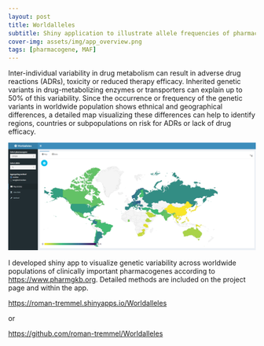 ```yaml
---
layout: post
title: Worldalleles
subtitle: Shiny application to illustrate allele frequencies of pharmacogenes  
cover-img: assets/img/app_overview.png
tags: [pharmacogene, MAF]
---
```


Inter-individual variability in drug metabolism can result in adverse drug reactions (ADRs), toxicity or reduced therapy efficacy. Inherited genetic variants in drug-metabolizing enzymes or transporters can explain up to 50% of this variability. Since the occurrence or frequency of the genetic variants in worldwide population shows ethnical and geographical differences, a detailed map visualizing these differences can help to identify regions, countries or subpopulations on risk for ADRs or lack of drug efficacy.

<img src="https://github.com/roman-tremmel/Worldalleles/blob/master/app_overview.PNG" />


I developed shiny app to visualize genetic variability across worldwide populations of clinically important pharmacogenes according to https://www.pharmgkb.org. Detailed methods are included on the project page and within the app.

https://roman-tremmel.shinyapps.io/Worldalleles

or 

https://github.com/roman-tremmel/Worldalleles
